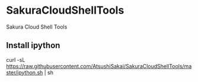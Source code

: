 # SakuraCloudShellTools
Sakura Cloud Shell Tools

## Install ipython

curl -sL https://raw.githubusercontent.com/AtsushiSakai/SakuraCloudShellTools/master/ipython.sh | sh

